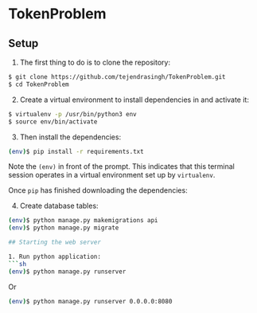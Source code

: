 # TokenProblem

## Setup

1. The first thing to do is to clone the repository:

```sh
$ git clone https://github.com/tejendrasingh/TokenProblem.git
$ cd TokenProblem
```

2. Create a virtual environment to install dependencies in and activate it:

```sh
$ virtualenv -p /usr/bin/python3 env
$ source env/bin/activate
```

3. Then install the dependencies:

```sh
(env)$ pip install -r requirements.txt
```
Note the `(env)` in front of the prompt. This indicates that this terminal
session operates in a virtual environment set up by `virtualenv`.

Once `pip` has finished downloading the dependencies:

4. Create database tables:
```sh
(env)$ python manage.py makemigrations api
(env)$ python manage.py migrate

## Starting the web server

1. Run python application:
```sh
(env)$ python manage.py runserver
```
Or
```sh
(env)$ python manage.py runserver 0.0.0.0:8080

